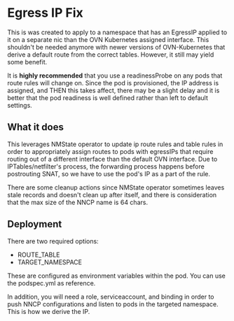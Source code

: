 # Egress IP Fix

This is was created to apply to a namespace that has an EgressIP applied to it on a separate nic than the OVN Kubernetes assigned interface. 
This shouldn't be needed anymore with newer versions of OVN-Kubernetes that derive a default route from the correct tables. However, it still may yield some benefit.

It is **highly recommended** that you use a readinessProbe on any pods that route rules will change on. Since the pod is provisioned, the IP address is assigned, and THEN this takes affect, there may be a slight delay
and it is better that the pod readiness is well defined rather than left to default settings.


## What it does

This leverages NMState operator to update ip route rules and table rules in order to appropriately assign routes to pods with egressIPs that require routing out of a different interface than the default OVN interface.
Due to IPTables/netfilter's process, the forwarding process happens before postrouting SNAT, so we have to use the pod's IP as a part of the rule.

There are some cleanup actions since NMState operator sometimes leaves stale records and doesn't clean up after itself, and there is consideration that the max size of the NNCP name is 64 chars.

## Deployment
There are two required options:

- ROUTE_TABLE
- TARGET_NAMESPACE


These are configured as environment variables within the pod. You can use the podspec.yml as reference.

In addition, you will need a role, serviceaccount, and binding in order to push NNCP configurations and listen to pods in the targeted namespace. This is how we derive the IP.
